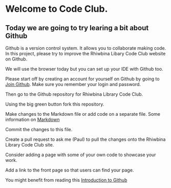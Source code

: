 # Welcome to Code Club. 
## Today we are going to try learing a bit about Github 

Github is a version control system. It allows you to collaborate making code. 
In this project, please try to improve the Rhiwbina Libary Code Club website on Github. 

We will use the browser today but you can set up your IDE with Github too. 

Please start off by creating an account for yourself on Github by going to [Join Github](https://github.com/join).
Make sure you remember your login and password. 

Then go to the Github repository for Rhiwbina Library Code Club.

Using the big green button fork this repository. 

Make changes to the Markdown file or add code on a separate file. Some information on [Markdown](https://guides.github.com/features/mastering-markdown/) 

Commit the changes to this file. 

Create a pull request to ask me (Paul) to pull the changes onto the Rhiwbina Library Code Club site. 

Consider adding a page with some of your own code to showcase your work. 

Add a link to the front page so that users can find your page.

You might benefit from reading this [Introduction to Github](https://lab.github.com/githubtraining/introduction-to-github)
